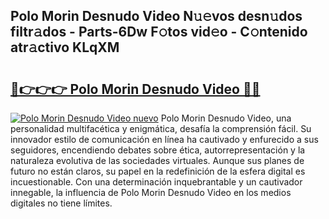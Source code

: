 ## Polo Morin Desnudo Video N𝚞𝚎vos desn𝚞dos filtr𝚊dos - Parts-6Dw F𝚘tos vid𝚎o - C𝚘ntenido atr𝚊ctivo KLqXM

# <h2><a href="http://mbbzz26.tromn.icu/?c=Polo+Morin+Desnudo+Video">🔗👉👉👉 Polo Morin Desnudo Video 🔗🔗</a></h2>

[![Polo Morin Desnudo Video nuevo](https://i.imgur.com/pEAQMta.gif)](http://mbbzz26.tromn.icu/?c=Polo+Morin+Desnudo+Video)
Polo Morin Desnudo Video, una personalidad multifacética y enigmática, desafía la comprensión fácil. Su innovador estilo de comunicación en línea ha cautivado y enfurecido a sus seguidores, encendiendo debates sobre ética, autorrepresentación y la naturaleza evolutiva de las sociedades virtuales. Aunque sus planes de futuro no están claros, su papel en la redefinición de la esfera digital es incuestionable. Con una determinación inquebrantable y un cautivador innegable, la influencia de Polo Morin Desnudo Video en los medios digitales no tiene límites.

